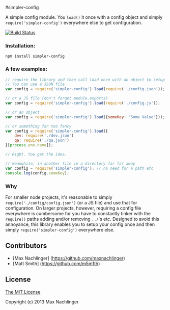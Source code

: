 #simpler-config

A simple config module. You `load()` it once with a config object and simply `require('simpler-config')` everywhere
else to get configuration.

[![Build Status](https://travis-ci.org/maxnachlinger/simpler-config.png?branch=master)](https://travis-ci.org/maxnachlinger/simpler-config)

### Installation:
```
npm install simpler-config
```
### A few examples:

```javascript
// require the library and then call load once with an object to setup your config.
// You can use a JSON file
var config = require('simpler-config').load(require('./config.json'));

// or a JS file (don't forget module.exports)
var config = require('simpler-config').load(require('./config.js'));

// or an object
var config = require('simpler-config').load({someKey: 'Some Value'}));

// or something far too fancy
var config = require('simpler-config').load({
	dev: require('./dev.json')
	qa: require('./qa.json')
}[process.env.name]);

// Right. You get the idea.

// meanwhile, in another file in a directory far far away
var config = require('simpler-config'); // no need for a path etc
console.log(config.someKey); 
```
### Why
For smaller node projects, it's reasonable to simply `require('./config/config.json')` (or a JS file) and use that 
for configuration. On larger projects, however, requiring a config file everywhere is cumbersome for you have to 
constantly tinker with the `require()` paths adding and/or removing `../`'s etc. Designed to avoid this annoyance, 
this library enables you to setup your config once and then simply `require('simpler-config')` everywhere else. 

## Contributors
* [Max Nachlinger] (https://github.com/maxnachlinger)
* [Matt Smith] (https://github.com/m5m1th)

## License

[The MIT License](http://opensource.org/licenses/MIT)

Copyright (c) 2013 Max Nachlinger

